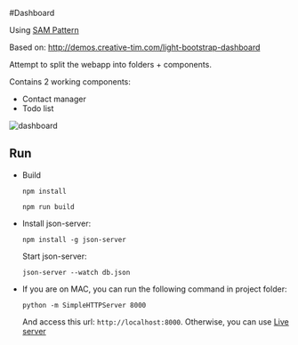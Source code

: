 #Dashboard

Using [SAM Pattern](http://sam.js.org)

Based on: http://demos.creative-tim.com/light-bootstrap-dashboard

Attempt to split the webapp into folders + components.

Contains 2 working components:
- Contact manager
- Todo list

![dashboard](https://cloud.githubusercontent.com/assets/2680785/14747076/ba29d9ac-08dc-11e6-92ca-5f8f614c738d.png)

## Run
- Build

    ```npm install```

    ```npm run build```


- Install json-server:

    ```npm install -g json-server```

  Start json-server:

    ```json-server --watch db.json```

- If you are on MAC, you can run the following command in project folder:

  ```python -m SimpleHTTPServer 8000```

  And access this url: `http://localhost:8000`.
  Otherwise, you can use [Live server](https://www.npmjs.com/package/live-server)
